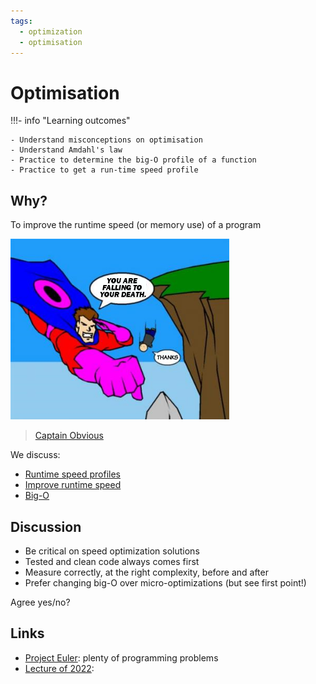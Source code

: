 ```yaml
---
tags:
  - optimization
  - optimisation
---
```


# Optimisation

!!!- info "Learning outcomes"

    - Understand misconceptions on optimisation
    - Understand Amdahl's law
    - Practice to determine the big-O profile of a function
    - Practice to get a run-time speed profile

## Why?

To improve the runtime speed (or memory use) of a program

![Captain Obvious](captain_obvious.png)

> [Captain Obvious](https://allthetropes.org/wiki/File:Captainobvious02_778_7124.png)

We discuss:

- [Runtime speed profiles](runtime_speed_profiles.md)
- [Improve runtime speed](improve_runtime_speed.md)
- [Big-O](big_o.md)

## Discussion

- Be critical on speed optimization solutions
- Tested and clean code always comes first
- Measure correctly, at the right complexity, before and after
- Prefer changing big-O over micro-optimizations (but see first point!)

Agree yes/no?

## Links

- [Project Euler](https://projecteuler.net/archives): plenty of programming problems
- [Lecture of 2022](https://uppsala.instructure.com/courses/69215/pages/optimisation-when-and-how?module_item_id=503139):
